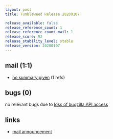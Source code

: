 ```yaml
---
layout: post
title: Tumbleweed Release 20200107

release_available: false
release_reference_count: 1
release_reference_count_mail: 1
release_score: 92
release_stability_level: stable
release_version: 20200107
---
```


## mail (1:1)

- [no summary given](https://github.com/boombatower/tumbleweed-review/issues/10) (1 refs)

## bugs (0)

<!--more-->

no relevant bugs due to [loss of bugzilla API access](https://bugzilla.opensuse.org/show_bug.cgi?id=1157722)



## links

- [mail announcement](https://github.com/boombatower/tumbleweed-review/issues/10)
